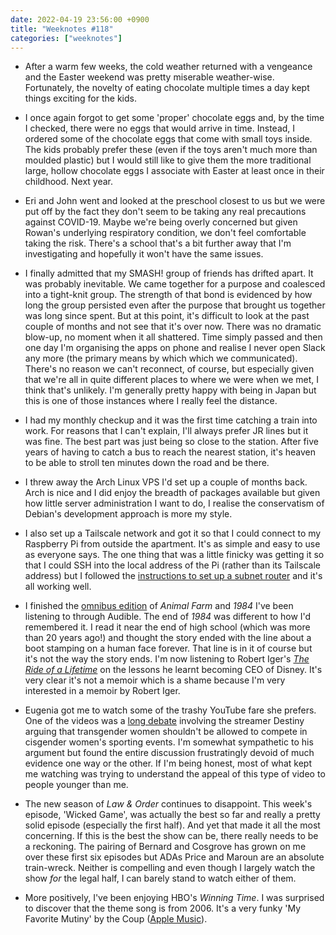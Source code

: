 ```yaml
---
date: 2022-04-19 23:56:00 +0900
title: "Weeknotes #118"
categories: ["weeknotes"]
---
```


- After a warm few weeks, the cold weather returned with a vengeance and the Easter weekend was pretty miserable weather-wise. Fortunately, the novelty of eating chocolate multiple times a day kept things exciting for the kids.

- I once again forgot to get some 'proper' chocolate eggs and, by the time I checked, there were no eggs that would arrive in time. Instead, I ordered some of the chocolate eggs that come with small toys inside. The kids probably prefer these (even if the toys aren't much more than moulded plastic) but I would still like to give them the more traditional large, hollow chocolate eggs I associate with Easter at least once in their childhood. Next year.

- Eri and John went and looked at the preschool closest to us but we were put off by the fact they don't seem to be taking any real precautions against COVID-19. Maybe we're being overly concerned but given Rowan's underlying respiratory condition, we don't feel comfortable taking the risk. There's a school that's a bit further away that I'm investigating and hopefully it won't have the same issues.

- I finally admitted that my SMASH! group of friends has drifted apart. It was probably inevitable. We came together for a purpose and coalesced into a tight-knit group. The strength of that bond is evidenced by how long the group persisted even after the purpose that brought us together was long since spent. But at this point, it's difficult to look at the past couple of months and not see that it's over now. There was no dramatic blow-up, no moment when it all shattered. Time simply passed and then one day I'm organising the apps on phone and realise I never open Slack any more (the primary means by which which we communicated). There's no reason we can't reconnect, of course, but especially given that we're all in quite different places to where we were when we met, I think that's unlikely. I'm generally pretty happy with being in Japan but this is one of those instances where I really feel the distance.

- I had my monthly checkup and it was the first time catching a train into work. For reasons that I can't explain, I'll always prefer JR lines but it was fine. The best part was just being so close to the station. After five years of having to catch a bus to reach the nearest station, it's heaven to be able to stroll ten minutes down the road and be there.

- I threw away the Arch Linux VPS I'd set up a couple of months back. Arch is nice and I did enjoy the breadth of packages available but given how little server administration I want to do, I realise the conservatism of Debian's development approach is more my style.

- I also set up a Tailscale network and got it so that I could connect to my Raspberry Pi from outside the apartment. It's as simple and easy to use as everyone says. The one thing that was a little finicky was getting it so that I could SSH into the local address of the Pi (rather than its Tailscale address) but I followed the [instructions to set up a subnet router](https://tailscale.com/kb/1019/subnets/) and it's all working well.

- I finished the [omnibus edition](https://www.audible.com.au/pd?asin=B08QSG36LQ) of _Animal Farm_ and _1984_ I've been listening to through Audible. The end of _1984_ was different to how I'd remembered it. I read it near the end of high school (which was more than 20 years ago!) and thought the story ended with the line about a boot stamping on a human face forever. That line is in it of course but it's not the way the story ends. I'm now listening to Robert Iger's [_The Ride of a Lifetime_](https://www.audible.com.au/pd?asin=1473571782) on the lessons he learnt becoming CEO of Disney. It's very clear it's not a memoir which is a shame because I'm very interested in a memoir by Robert Iger.

- Eugenia got me to watch some of the trashy YouTube fare she prefers. One of the videos was a [long debate](https://youtu.be/HlEg79eSRcg) involving the streamer Destiny arguing that transgender women shouldn't be allowed to compete in cisgender women's sporting events. I'm somewhat sympathetic to his argument but found the entire discussion frustratingly devoid of much evidence one way or the other. If I'm being honest, most of what kept me watching was trying to understand the appeal of this type of video to people younger than me.

- The new season of _Law & Order_ continues to disappoint. This week's episode, 'Wicked Game', was actually the best so far and really a pretty solid episode (especially the first half). And yet that made it all the most concerning. If this is the best the show can be, there really needs to be a reckoning. The pairing of Bernard and Cosgrove has grown on me over these first six episodes but ADAs Price and Maroun are an absolute train-wreck. Neither is compelling and even though I largely watch the show _for_ the legal half, I can barely stand to watch either of them.

- More positively, I've been enjoying HBO's _Winning Time_. I was surprised to discover that the theme song is from 2006. It's a very funky 'My Favorite Mutiny' by the Coup ([Apple Music](https://music.apple.com/us/album/my-favorite-mutiny/1485042499?i=1485042503)).
